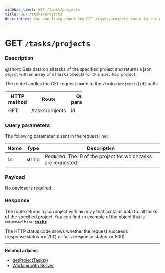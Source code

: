 ```yaml
---
sidebar_label: GET /tasks/projects
title: GET /tasks/projects
description: You can learn about the GET /tasks/projects route in the documentation of the DHTMLX JavaScript To Do List library. Browse developer guides and API reference, try out code examples and live demos, and download a free 30-day evaluation version of DHTMLX To Do List.
---
```


# GET `/tasks/projects`

### Description

@short: Gets data on all tasks of the specified project and returns a json object with an array of all tasks objects for this specified project

The route handles the GET request made to the `/tasks/projects/{id}` path.

<table style="border: 1px solid white; border-collapse: collapse; width:50%">
<thead style="border: 1px solid white; border-collapse: collapse;">
<th style="width:25%">HTTP method</th>
<th style="width:25%">Route</th>
<th style="width:25%">Query parameter</th>
</thead>
<tbody style="border: 1px solid white; border-collapse: collapse">
<tr>
<td>GET</td>
<td>/tasks/projects</td>
<td>id</td>
</tr>
</tbody>
</table>

### Query parameters

The following parameter is sent in the request line:

| Name       | Type        | Description |
| ---------- | ----------- | ----------- |
| `id`       |  string     | *Required*. The ID of the project for which tasks are requested.|

### Payload

No payload is required.

### Response

The route returns a json object with an array that contains data for all tasks of the specified project.
You can find an example of the object that is returned here: [**tasks**](api/configs/tasks_config.md).

The HTTP status code shows whether the request succeeds (response.status == 200) or fails (response.status == 500).

---

**Related articles**:

- [getProjectTasks()](api/rest_api/methods/getprojecttasks_method.md)
- [Working with Server](guides/working_with_server.md)
